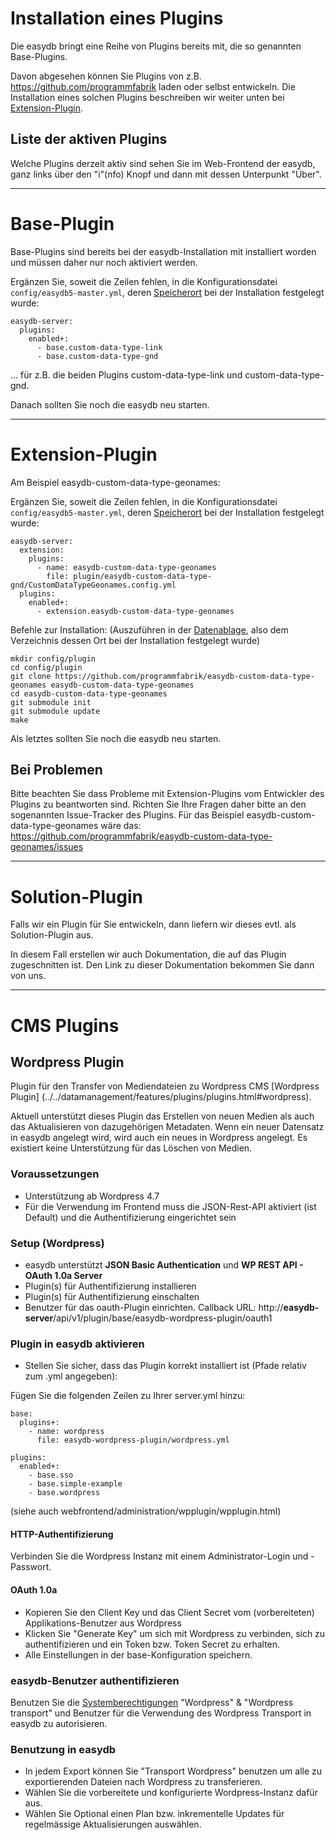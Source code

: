 # Installation eines Plugins

Die easydb bringt eine Reihe von Plugins bereits mit, die so genannten Base-Plugins.

Davon abgesehen können Sie Plugins von z.B. https://github.com/programmfabrik laden oder selbst entwickeln. Die Installation eines solchen Plugins beschreiben wir weiter unten bei [Extension-Plugin](#extension-plugin).

## Liste der aktiven Plugins

Welche Plugins derzeit aktiv sind sehen Sie im Web-Frontend der easydb, ganz links über den "i"(nfo) Knopf und dann mit dessen Unterpunkt "Über".

---

# Base-Plugin

Base-Plugins sind bereits bei der easydb-Installation mit installiert worden und müssen daher nur noch aktiviert werden.

Ergänzen Sie, soweit die Zeilen fehlen, in die Konfigurationsdatei `config/easydb5-master.yml`, deren [Speicherort](/sysadmin/installation/installation.html#datenablage-bestimmen) bei der Installation festgelegt wurde:

    easydb-server:
      plugins:
        enabled+:
          - base.custom-data-type-link
          - base.custom-data-type-gnd

... für z.B. die beiden Plugins custom-data-type-link und custom-data-type-gnd.

Danach sollten Sie noch die easydb neu starten.

---

# Extension-Plugin

Am Beispiel easydb-custom-data-type-geonames:

Ergänzen Sie, soweit die Zeilen fehlen, in die Konfigurationsdatei `config/easydb5-master.yml`, deren [Speicherort](/sysadmin/installation/installation.html#datenablage-bestimmen) bei der Installation festgelegt wurde:

    easydb-server:
      extension:
        plugins:
          - name: easydb-custom-data-type-geonames
            file: plugin/easydb-custom-data-type-gnd/CustomDataTypeGeonames.config.yml
      plugins:
        enabled+:
          - extension.easydb-custom-data-type-geonames

Befehle zur Installation: (Auszuführen in der [Datenablage](/sysadmin/installation/installation.html#datenablage-bestimmen), also dem Verzeichnis dessen Ort bei der Installation festgelegt wurde)

    mkdir config/plugin
    cd config/plugin
    git clone https://github.com/programmfabrik/easydb-custom-data-type-geonames easydb-custom-data-type-geonames
    cd easydb-custom-data-type-geonames
    git submodule init
    git submodule update
    make

Als letztes sollten Sie noch die easydb neu starten.

## Bei Problemen

Bitte beachten Sie dass Probleme mit Extension-Plugins vom Entwickler des Plugins zu beantworten sind. Richten Sie Ihre Fragen daher bitte an den sogenannten Issue-Tracker des Plugins. Für das Beispiel easydb-custom-data-type-geonames wäre das: https://github.com/programmfabrik/easydb-custom-data-type-geonames/issues

---

# Solution-Plugin

Falls wir ein Plugin für Sie entwickeln, dann liefern wir dieses evtl. als Solution-Plugin aus.

In diesem Fall erstellen wir auch Dokumentation, die auf das Plugin zugeschnitten ist. Den Link zu dieser Dokumentation bekommen Sie dann von uns.

---

# CMS Plugins

## Wordpress Plugin

Plugin für den Transfer von Mediendateien zu Wordpress CMS [Wordpress Plugin] (../../datamanagement/features/plugins/plugins.html#wordpress). 

Aktuell unterstützt dieses Plugin das Erstellen von neuen Medien als auch das Aktualisieren von dazugehörigen Metadaten. Wenn ein neuer Datensatz in easydb angelegt wird, wird auch ein neues in Wordpress angelegt. Es existiert keine Unterstützung für das Löschen von Medien.

### Voraussetzungen

* Unterstützung ab Wordpress 4.7
* Für die Verwendung im Frontend muss die JSON-Rest-API aktiviert (ist Default) und die Authentifizierung eingerichtet sein

### Setup (Wordpress)

* easydb unterstützt **JSON Basic Authentication** und **WP REST API - OAuth 1.0a Server**
 * Plugin(s) für Authentifizierung installieren
 * Plugin(s) für Authentifizierung einschalten
 * Benutzer für das oauth-Plugin einrichten. Callback URL: http://**easydb-server**/api/v1/plugin/base/easydb-wordpress-plugin/oauth1

### Plugin in easydb aktivieren

* Stellen Sie sicher, dass das Plugin korrekt installiert ist (Pfade relativ zum .yml angegeben):

Fügen Sie die folgenden Zeilen zu Ihrer server.yml hinzu:

```
base:
  plugins+:
    - name: wordpress
      file: easydb-wordpress-plugin/wordpress.yml

plugins:
  enabled+:
    - base.sso
    - base.simple-example
    - base.wordpress
```

(siehe auch webfrontend/administration/wpplugin/wpplugin.html)

#### HTTP-Authentifizierung

Verbinden Sie die Wordpress Instanz mit einem Administrator-Login und -Passwort.

#### OAuth 1.0a

* Kopieren Sie den Client Key und das Client Secret vom (vorbereiteten) Applikations-Benutzer aus Wordpress
* Klicken Sie "Generate Key" um sich mit Wordpress zu verbinden, sich zu authentifizieren und ein Token bzw. Token Secret zu erhalten.
* Alle Einstellungen in der base-Konfiguration speichern.

### easydb-Benutzer authentifizieren

Benutzen Sie die [Systemberechtigungen](../webfrontend/rightsmanagement/rightsmanagement.md) "Wordpress" & "Wordpress transport" und Benutzer für die Verwendung des Wordpress Transport in easydb zu autorisieren.

### Benutzung in easydb

* In jedem Export können Sie "Transport Wordpress" benutzen um alle zu exportierenden Dateien nach Wordpress zu transferieren.
* Wählen Sie die vorbereitete und konfigurierte Wordpress-Instanz dafür aus.
* Wählen Sie Optional einen Plan bzw. inkrementelle Updates für regelmässige Aktualisierungen auswählen.





